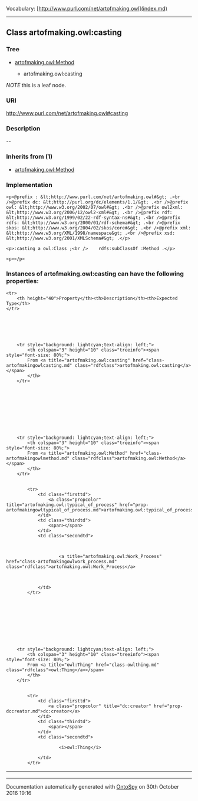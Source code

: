Vocabulary: [http://www.purl.com/net/artofmaking.owl](index.md) 



---	
	




    


## Class artofmaking.owl:casting


### Tree


* [artofmaking.owl:Method](class-artofmakingowlmethod.md)

    * artofmaking.owl:casting





*NOTE* this is a leaf node.


### URI
http://www.purl.com/net/artofmaking.owl#casting

### Description
--



### Inherits from (1)

- [artofmaking.owl:Method](class-artofmakingowlmethod.md)





### Implementation
```
<p>@prefix : &lt;http://www.purl.com/net/artofmaking.owl#&gt; .<br />@prefix dc: &lt;http://purl.org/dc/elements/1.1/&gt; .<br />@prefix owl: &lt;http://www.w3.org/2002/07/owl#&gt; .<br />@prefix owl2xml: &lt;http://www.w3.org/2006/12/owl2-xml#&gt; .<br />@prefix rdf: &lt;http://www.w3.org/1999/02/22-rdf-syntax-ns#&gt; .<br />@prefix rdfs: &lt;http://www.w3.org/2000/01/rdf-schema#&gt; .<br />@prefix skos: &lt;http://www.w3.org/2004/02/skos/core#&gt; .<br />@prefix xml: &lt;http://www.w3.org/XML/1998/namespace&gt; .<br />@prefix xsd: &lt;http://www.w3.org/2001/XMLSchema#&gt; .</p>

<p>:casting a owl:Class ;<br />    rdfs:subClassOf :Method .</p>

<p></p>
```




### Instances of artofmaking.owl:casting can have the following properties:

<table border="1" cellspacing="3" cellpadding="5" class="classproperties table-hover ">

    <tr>
        <th height="40">Property</th><th>Description</th><th>Expected Type</th>
    </tr>

          

        
            
        
        <tr style="background: lightcyan;text-align: left;">
            <th colspan="3" height="10" class="treeinfo"><span style="font-size: 80%;">
            From <a title="artofmaking.owl:casting" href="class-artofmakingowlcasting.md" class="rdfclass">artofmaking.owl:casting</a></span>
            </th>
        </tr>       

            

        

          

        
            
        
        <tr style="background: lightcyan;text-align: left;">
            <th colspan="3" height="10" class="treeinfo"><span style="font-size: 80%;">
            From <a title="artofmaking.owl:Method" href="class-artofmakingowlmethod.md" class="rdfclass">artofmaking.owl:Method</a></span>
            </th>
        </tr>       

            
            <tr>
                <td class="firsttd">
                    <a class="propcolor" title="artofmaking.owl:typical_of_process" href="prop-artofmakingowltypical_of_process.md">artofmaking.owl:typical_of_process</a>         
                </td>
                <td class="thirdtd">
                    <span></span>
                </td>
                <td class="secondtd">
                    
                    

                        <a title="artofmaking.owl:Work_Process" href="class-artofmakingowlwork_process.md" class="rdfclass">artofmaking.owl:Work_Process</a>

                    
                    
                </td>
            </tr>

            

        

          

        
            
        
        <tr style="background: lightcyan;text-align: left;">
            <th colspan="3" height="10" class="treeinfo"><span style="font-size: 80%;">
            From <a title="owl:Thing" href="class-owlthing.md" class="rdfclass">owl:Thing</a></span>
            </th>
        </tr>       

            
            <tr>
                <td class="firsttd">
                    <a class="propcolor" title="dc:creator" href="prop-dccreator.md">dc:creator</a>         
                </td>
                <td class="thirdtd">
                    <span></span>
                </td>
                <td class="secondtd">
                    
                        <i>owl:Thing</i>
                    
                </td>
            </tr>

            

        

    

</table>













---

Documentation automatically generated with [OntoSpy](http://ontospy.readthedocs.org/ "Open") on 30th October 2016 19:16